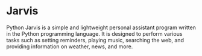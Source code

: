 # Jarvis
 Python Jarvis is a simple and lightweight personal assistant program written in the Python programming language. It is designed to perform various tasks such as setting reminders, playing music, searching the web, and providing information on weather, news, and more.  
